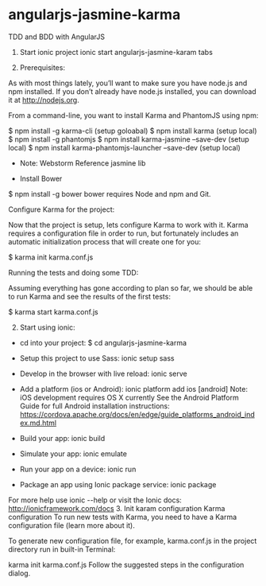 angularjs-jasmine-karma
=======================

TDD and BDD with AngularJS

1. Start ionic project
ionic start angularjs-jasmine-karam tabs


2. Prerequisites:

As with most things lately, you’ll want to make sure you have node.js and npm installed.  If you don’t already have node.js installed, you can download it at http://nodejs.org.

From a command-line, you want to install Karma and PhantomJS using npm:

$ npm install -g karma-cli (setup goloabal)
$ npm install  karma (setup local)
$ npm install -g phantomjs
$ npm install karma-jasmine –save-dev (setup local)
$ npm install karma-phantomjs-launcher –save-dev (setup local)

+ Note: Webstorm Reference jasmine lib




* Install Bower

$ npm install -g bower bower requires Node and npm and Git.

Configure Karma for the project:

Now that the project is setup, lets configure Karma to work with it. Karma requires a configuration file in order to run, but fortunately includes an automatic initialization process that will create one for you:

$ karma init karma.conf.js

Running the tests and doing some TDD:

Assuming everything has gone according to plan so far, we should be able to run Karma and see the results of the first tests:

$ karma start karma.conf.js

 
2. Start using ionic:
 * cd into your project: $ cd angularjs-jasmine-karma
 * Setup this project to use Sass: ionic setup sass

 * Develop in the browser with live reload: ionic serve

 * Add a platform (ios or Android): ionic platform add ios [android]
   Note: iOS development requires OS X currently
   See the Android Platform Guide for full Android installation instructions:
   https://cordova.apache.org/docs/en/edge/guide_platforms_android_index.md.html

 * Build your app: ionic build <PLATFORM>

 * Simulate your app: ionic emulate <PLATFORM>

 * Run your app on a device: ionic run <PLATFORM>

 * Package an app using Ionic package service: ionic package <MODE> <PLATFORM>

For more help use ionic --help or visit the Ionic docs: http://ionicframework.com/docs
3. Init karam configuration
Karma configuration
To run new tests with Karma, you need to have a Karma configuration file (learn more about it).

To generate new configuration file, for example, karma.conf.js in the project directory run in built-in Terminal:

karma init karma.conf.js
Follow the suggested steps in the configuration dialog.



